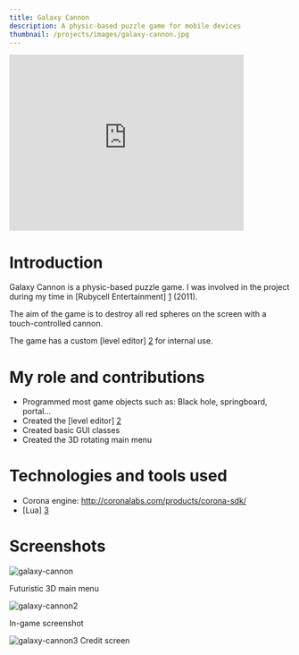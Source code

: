 ```yaml
---
title: Galaxy Cannon
description: A physic-based puzzle game for mobile devices
thumbnail: /projects/images/galaxy-cannon.jpg
---
```


<iframe width="420" height="315" src="https://www.youtube.com/embed/hR4pBX8TpLo" frameborder="0" allowfullscreen></iframe>

# Introduction

Galaxy Cannon is a physic-based puzzle game.
I was involved in the project during my time in [Rubycell Entertainment] [1] (2011).

The aim of the game is to destroy all red spheres on the screen with a touch-controlled cannon.

The game has a custom [level editor] [2] for internal use.

# My role and contributions

- Programmed most game objects such as: Black hole, springboard, portal...
- Created the [level editor] [2]
- Created basic GUI classes
- Created the 3D rotating main menu

# Technologies and tools used

- Corona engine: http://coronalabs.com/products/corona-sdk/
- [Lua] [3]

# Screenshots

![galaxy-cannon](/projects/images/galaxy-cannon2.jpg)
<div class="caption">Futuristic 3D main menu</div>

![galaxy-cannon2](/projects/images/galaxy-cannon.jpg)
<div class="caption">In-game screenshot</div>

![galaxy-cannon3](/projects/images/galaxy-cannon3.jpg)
<span class="caption">Credit screen</span>

[1]: http://rubycell.com/
[2]: /projects/galaxy-editor
[3]: http://www.lua.org/
